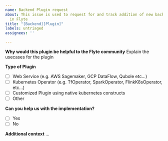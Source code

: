 ```yaml
---
name: Backend Plugin request
about: This issue is used to request for and track addition of new backend plugins
  in Flyte
title: "[Backend][Plugin]"
labels: untriaged
assignees: ''

---
```


**Why would this plugin be helpful to the Flyte community**
Explain the usecases for the plugin

**Type of Plugin**
- [ ] Web Service (e.g. AWS Sagemaker, GCP DataFlow, Qubole etc...)
- [ ] Kubernetes Operator (e.g. TfOperator, SparkOperator, FlinkK8sOperator, etc...)
- [ ] Customized Plugin using native kubernetes constructs
- [ ] Other

**Can you help us with the implementation?**
- [ ] Yes
- [ ] No

**Additional context**
...
